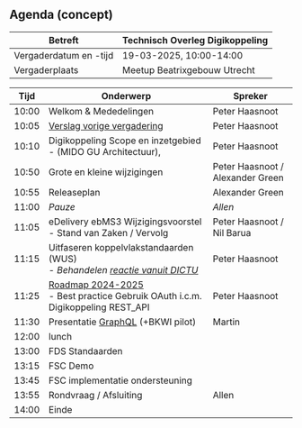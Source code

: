 ## Agenda (concept)

| Betreft                | Technisch Overleg Digikoppeling |
| ---------------------- | ------------------------------- |
| Vergaderdatum en -tijd | 19-03-2025, 10:00-14:00         |
| Vergaderplaats         | Meetup Beatrixgebouw Utrecht |                         |

| Tijd | Onderwerp |Spreker|
| --- | --- | --- |  
| 10:00| Welkom & Mededelingen        |    Peter Haasnoot |
| 10:05| [Verslag vorige vergadering](https://github.com/Logius-standaarden/Overleg/blob/main/Digikoppeling/2024-12-10/2024-09-19%20%20Verslag%20TO%20Digikoppeling%20v1.0..pdf)       |    Peter Haasnoot |
| 10:10 | Digikoppeling Scope en inzetgebied <BR>- (MIDO GU Architectuur),  | Peter Haasnoot | 
| 10:50| Grote en kleine wijzigingen | Peter Haasnoot / Alexander Green | 
| 10:55| Releaseplan      |    Alexander Green |
| 11:00 | _Pauze_ | _Allen_ |
| 11:05  | eDelivery ebMS3 Wijzigingsvoorstel - Stand van Zaken / Vervolg | Peter Haasnoot / Nil Barua| 
| 11:15  | Uitfaseren koppelvlakstandaarden (WUS)<BR> - _Behandelen [reactie vanuit DICTU](#reactie-dictu)_| Peter Haasnoot |
| 11:25 | [Roadmap 2024-2025](https://github.com/Logius-standaarden/Digikoppeling-Algemeen/blob/roadmap_2024-2026/Digikoppeling_Roadmap_2024_2025.md#tijdlijn-roadmap-digikoppeling-standaarden) <BR>- Best practice Gebruik OAuth i.c.m. Digikoppeling REST_API|Peter Haasnoot|
| 11:30 | Presentatie [GraphQL](https://graphql.org/) (+BKWI pilot)  | Martin | 
|12:00 | lunch
|13:00| FDS Standaarden
|13:15 | FSC Demo |
|13:45 | FSC implementatie ondersteuning | 
|13:55  | Rondvraag / Afsluiting | Allen | 
|14:00 | Einde |
